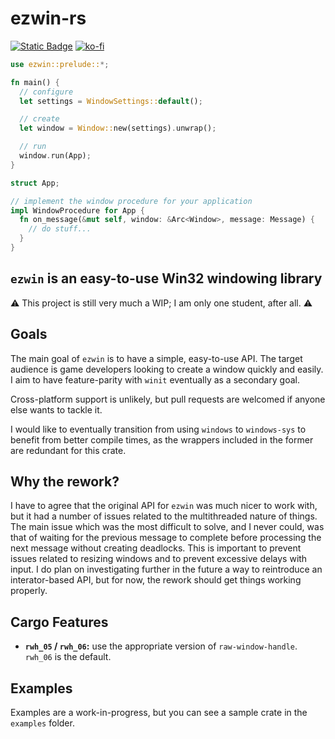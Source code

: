 # ezwin-rs

[![Static Badge](https://img.shields.io/badge/crates.io-ezwin?style=for-the-badge&color=E5AB37)](https://crates.io/crates/ezwin)
[![ko-fi](https://ko-fi.com/img/githubbutton_sm.svg)](https://ko-fi.com/R6R8PGIU6)

```rust
use ezwin::prelude::*;

fn main() {
  // configure
  let settings = WindowSettings::default();

  // create
  let window = Window::new(settings).unwrap();

  // run
  window.run(App);
}

struct App;

// implement the window procedure for your application
impl WindowProcedure for App {
  fn on_message(&mut self, window: &Arc<Window>, message: Message) {
    // do stuff...
  }
}
```

## `ezwin` is an easy-to-use Win32 windowing library

⚠️ This project is still very much a WIP; I am only one student, after all. ⚠️

## Goals

The main goal of `ezwin` is to have a simple, easy-to-use API. The target audience is game developers looking to create
a window quickly and easily. I aim to have feature-parity with `winit` eventually as a secondary goal.

Cross-platform support is unlikely, but pull requests are welcomed if anyone else wants to tackle it.

I would like to eventually transition from using `windows` to `windows-sys` to benefit from better compile times,
as the wrappers included in the former are redundant for this crate.

## Why the rework?

I have to agree that the original API for `ezwin` was much nicer to work with, but it had a number of issues related to
the multithreaded nature of things. The main issue which was the most difficult to solve, and I never could, was that of
waiting for the previous message to complete before processing the next message without creating deadlocks. This is
important to prevent issues related to resizing windows and to prevent excessive delays with input. I do plan on
investigating further in the future a way to reintroduce an interator-based API, but for now, the rework should get
things working properly.

## Cargo Features

* **`rwh_05` / `rwh_06`:** use the appropriate version of `raw-window-handle`. `rwh_06` is the default.

## Examples

Examples are a work-in-progress, but you can see a sample crate in the `examples` folder.
